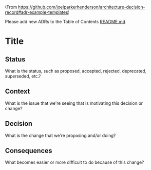 (From https://github.com/joelparkerhenderson/architecture-decision-record#adr-example-templates)

Please add new ADRs to the Table of Contents [README.md](./arch/README.md).

# Title

## Status
What is the status, such as proposed, accepted, rejected, deprecated, superseded, etc.?

## Context
What is the issue that we're seeing that is motivating this decision or change?

## Decision
What is the change that we're proposing and/or doing?

## Consequences
What becomes easier or more difficult to do because of this change?
